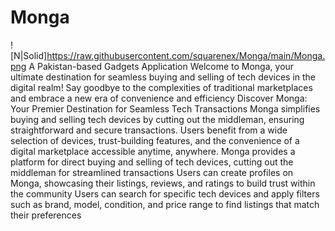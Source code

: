 # Monga
![N|Solid]https://raw.githubusercontent.com/squarenex/Monga/main/Monga.png
A Pakistan-based Gadgets Application
Welcome to Monga, your ultimate destination for seamless buying and selling of tech devices in the digital realm! Say goodbye to the complexities of traditional marketplaces and embrace a new era of convenience and efficiency
Discover Monga: Your Premier Destination for Seamless Tech Transactions
Monga simplifies buying and selling tech devices by cutting out the middleman, ensuring straightforward and secure transactions. Users benefit from a wide selection of devices, trust-building features, and the convenience of a digital marketplace accessible anytime, anywhere.
Monga provides a platform for direct buying and selling of tech devices, cutting out the middleman for streamlined transactions
Users can create profiles on Monga, showcasing their listings, reviews, and ratings to build trust within the community
Users can search for specific tech devices and apply filters such as brand, model, condition, and price range to find listings that match their preferences

